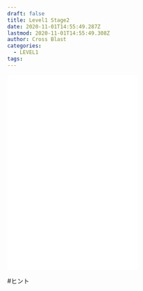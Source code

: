 ```yaml
---
draft: false
title: Level1 Stage2  
date: 2020-11-01T14:55:49.287Z
lastmod: 2020-11-01T14:55:49.308Z
author: Cross Blast
categories:
  - LEVEL1
tags:
---
```

<p><iframe id="wordsearch" style="height: 450px;" src="//wordsearch-components.pottiri.tech/#/blast/20201104002152409/ja" frameborder="0" scrolling="no" allowfullscreen=""></iframe></p>

#ヒント